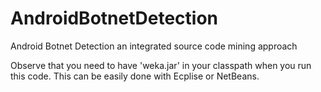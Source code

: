 # AndroidBotnetDetection
Android Botnet Detection an integrated source code mining approach

Observe that you need to have 'weka.jar' in your classpath when you run this code. This can be easily done with Ecplise or NetBeans.
